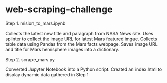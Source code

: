 # web-scraping-challenge

Step 1. mision_to_mars.ipynb

Collects the latest new title and paragraph from NASA News site.
Uses splinter to collect the image URL for latest Mars featured imgae.
Collects table data using Pandas from the Mars facts webpage. 
Saves image URL and title for Mars hemisphere images into a dictionary. 


Step 2. scrape_mars.py

Converted Jupyter Notebook into a Python script.
Created an index.html to display dynamic data gathered in Step 1
